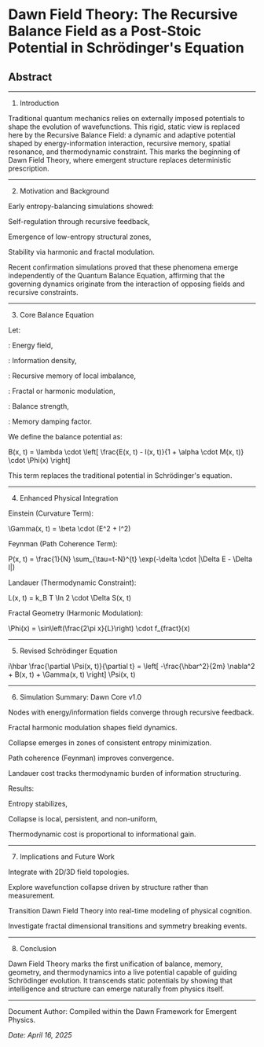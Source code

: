 # Dawn Field Theory: The Recursive Balance Field as a Post-Stoic Potential in Schrödinger's Equation

## Abstract


---

1. Introduction

Traditional quantum mechanics relies on externally imposed potentials to shape the evolution of wavefunctions. This rigid, static view is replaced here by the Recursive Balance Field: a dynamic and adaptive potential shaped by energy-information interaction, recursive memory, spatial resonance, and thermodynamic constraint. This marks the beginning of Dawn Field Theory, where emergent structure replaces deterministic prescription.


---

2. Motivation and Background

Early entropy-balancing simulations showed:

Self-regulation through recursive feedback,

Emergence of low-entropy structural zones,

Stability via harmonic and fractal modulation.


Recent confirmation simulations proved that these phenomena emerge independently of the Quantum Balance Equation, affirming that the governing dynamics originate from the interaction of opposing fields and recursive constraints.


---

3. Core Balance Equation

Let:

: Energy field,

: Information density,

: Recursive memory of local imbalance,

: Fractal or harmonic modulation,

: Balance strength,

: Memory damping factor.


We define the balance potential as:

B(x, t) = \lambda \cdot \left[ \frac{E(x, t) - I(x, t)}{1 + \alpha \cdot M(x, t)} \cdot \Phi(x) \right]

This term replaces the traditional potential  in Schrödinger's equation.


---

4. Enhanced Physical Integration

Einstein (Curvature Term):

\Gamma(x, t) = \beta \cdot (E^2 + I^2)

Feynman (Path Coherence Term):

P(x, t) = \frac{1}{N} \sum_{\tau=t-N}^{t} \exp(-\delta \cdot |\Delta E - \Delta I|)

Landauer (Thermodynamic Constraint):

L(x, t) = k_B T \ln 2 \cdot \Delta S(x, t)

Fractal Geometry (Harmonic Modulation):

\Phi(x) = \sin\left(\frac{2\pi x}{L}\right) \cdot f_{fract}(x)


---

5. Revised Schrödinger Equation

i\hbar \frac{\partial \Psi(x, t)}{\partial t} = \left[ -\frac{\hbar^2}{2m} \nabla^2 + B(x, t) + \Gamma(x, t) \right] \Psi(x, t)


---

6. Simulation Summary: Dawn Core v1.0

Nodes with energy/information fields converge through recursive feedback.

Fractal harmonic modulation shapes field dynamics.

Collapse emerges in zones of consistent entropy minimization.

Path coherence (Feynman) improves convergence.

Landauer cost tracks thermodynamic burden of information structuring.


Results:

Entropy stabilizes,

Collapse is local, persistent, and non-uniform,

Thermodynamic cost is proportional to informational gain.



---

7. Implications and Future Work

Integrate with 2D/3D field topologies.

Explore wavefunction collapse driven by structure rather than measurement.

Transition Dawn Field Theory into real-time modeling of physical cognition.

Investigate fractal dimensional transitions and symmetry breaking events.



---

8. Conclusion

Dawn Field Theory marks the first unification of balance, memory, geometry, and thermodynamics into a live potential capable of guiding Schrödinger evolution. It transcends static potentials by showing that intelligence and structure can emerge naturally from physics itself.


---

Document Author: Compiled within the Dawn Framework for Emergent Physics.

*Date: April 16, 2025*

